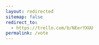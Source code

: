 ```yaml
---
layout: redirected
sitemap: false
redirect_to:
  - https://trello.com/b/NEerYXUU
permalink: /vote
---
```

